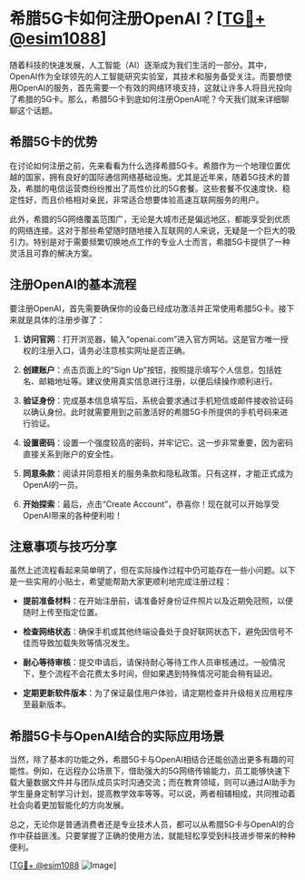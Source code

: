 # 希腊5G卡如何注册OpenAI？[[TG💪+ @esim1088](https://t.me/s/esim1088)]

随着科技的快速发展，人工智能（AI）逐渐成为我们生活的一部分。其中，OpenAI作为全球领先的人工智能研究实验室，其技术和服务备受关注。而要想使用OpenAI的服务，首先需要一个有效的网络环境支持，这就让许多人将目光投向了希腊的5G卡。那么，希腊5G卡到底如何注册OpenAI呢？今天我们就来详细聊聊这个话题。

## 希腊5G卡的优势

在讨论如何注册之前，先来看看为什么选择希腊5G卡。希腊作为一个地理位置优越的国家，拥有良好的国际通信网络基础设施。尤其是近年来，随着5G技术的普及，希腊的电信运营商纷纷推出了高性价比的5G套餐。这些套餐不仅速度快、稳定性好，而且价格相对亲民，非常适合想要体验高速互联网服务的用户。

此外，希腊的5G网络覆盖范围广，无论是大城市还是偏远地区，都能享受到优质的网络连接。这对于那些希望随时随地接入互联网的人来说，无疑是一个巨大的吸引力。特别是对于需要频繁切换地点工作的专业人士而言，希腊5G卡提供了一种灵活且可靠的解决方案。

## 注册OpenAI的基本流程

要注册OpenAI，首先需要确保你的设备已经成功激活并正常使用希腊5G卡。接下来就是具体的注册步骤了：

1. **访问官网**：打开浏览器，输入“openai.com”进入官方网站。这是官方唯一授权的注册入口，请务必注意核实网址是否正确。
   
2. **创建账户**：点击页面上的“Sign Up”按钮，按照提示填写个人信息，包括姓名、邮箱地址等。建议使用真实信息进行注册，以便后续操作顺利进行。

3. **验证身份**：完成基本信息填写后，系统会要求通过手机短信或邮件接收验证码以确认身份。此时就需要用到之前激活好的希腊5G卡所提供的手机号码来进行验证。

4. **设置密码**：设置一个强度较高的密码，并牢记它。这一步非常重要，因为密码直接关系到账户的安全性。

5. **同意条款**：阅读并同意相关的服务条款和隐私政策。只有这样，才能正式成为OpenAI的一员。

6. **开始探索**：最后，点击“Create Account”，恭喜你！现在就可以开始享受OpenAI带来的各种便利啦！

## 注意事项与技巧分享

虽然上述流程看起来简单明了，但在实际操作过程中仍可能存在一些小问题。以下是一些实用的小贴士，希望能帮助大家更顺利地完成注册过程：

- **提前准备材料**：在开始注册前，请准备好身份证件照片以及近期免冠照，以便随时上传至指定位置。
  
- **检查网络状态**：确保手机或其他终端设备处于良好联网状态下，避免因信号不佳而导致加载失败等情况发生。

- **耐心等待审核**：提交申请后，请保持耐心等待工作人员审核通过。一般情况下，整个流程不会花费太多时间，但如果遇到特殊情况可能会稍有延迟。

- **定期更新软件版本**：为了保证最佳用户体验，请定期检查并升级相关应用程序至最新版本。

## 希腊5G卡与OpenAI结合的实际应用场景

当然，除了基本的功能之外，希腊5G卡与OpenAI相结合还能创造出更多有趣的可能性。例如，在远程办公场景下，借助强大的5G网络传输能力，员工能够快速下载大量数据文件并与团队成员实时沟通交流；而在教育领域，则可以通过AI助手为学生量身定制学习计划，提高教学效率等等。可以说，两者相辅相成，共同推动着社会向着更加智能化的方向发展。

总之，无论你是普通消费者还是专业技术人员，都可以从希腊5G卡与OpenAI的合作中获益匪浅。只要掌握了正确的使用方法，就能轻松享受到科技进步带来的种种便利。

[[TG💪+ @esim1088](https://t.me/s/esim1088) ![Image](https://i.postimg.cc/4NQfJmqS/Snipaste-2025-05-13-00-14-12.png)]